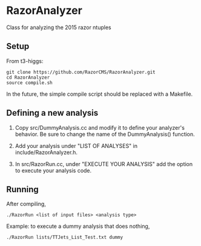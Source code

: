 RazorAnalyzer
=============

Class for analyzing the 2015 razor ntuples

Setup
-------------
From t3-higgs:

    git clone https://github.com/RazorCMS/RazorAnalyzer.git
    cd RazorAnalyzer
    source compile.sh
  
In the future, the simple compile script should be replaced with a Makefile.  

Defining a new analysis
-------------
1) Copy src/DummyAnalysis.cc and modify it to define your analyzer's behavior.  Be sure to change the name of the DummyAnalysis() function.

2) Add your analysis under "LIST OF ANALYSES" in include/RazorAnalyzer.h.

3) In src/RazorRun.cc, under "EXECUTE YOUR ANALYSIS" add the option to execute your analysis code.

Running
------------
After compiling, 

    ./RazorRun <list of input files> <analysis type>
  
Example: to execute a dummy analysis that does nothing,

    ./RazorRun lists/TTJets_List_Test.txt dummy

